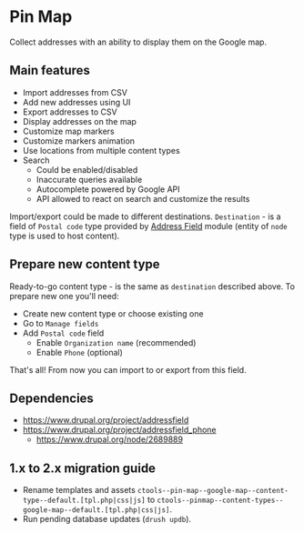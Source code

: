 # Pin Map

Collect addresses with an ability to display them on the Google map.

## Main features

- Import addresses from CSV
- Add new addresses using UI
- Export addresses to CSV
- Display addresses on the map
- Customize map markers
- Customize markers animation
- Use locations from multiple content types
- Search
  - Could be enabled/disabled
  - Inaccurate queries available
  - Autocomplete powered by Google API
  - API allowed to react on search and customize the results

Import/export could be made to different destinations. `Destination` - is a field of `Postal code` type provided by [Address Field](https://www.drupal.org/project/addressfield) module (entity of `node` type is used to host content).

## Prepare new content type

Ready-to-go content type - is the same as `destination` described above. To prepare new one you'll need:

- Create new content type or choose existing one
- Go to `Manage fields`
- Add `Postal code` field
  - Enable `Organization name` (recommended)
  - Enable `Phone` (optional)

That's all! From now you can import to or export from this field.

## Dependencies

- https://www.drupal.org/project/addressfield
- https://www.drupal.org/project/addressfield_phone
  - https://www.drupal.org/node/2689889

## 1.x to 2.x migration guide

- Rename templates and assets `ctools--pin-map--google-map--content-type--default.[tpl.php|css|js]` to `ctools--pinmap--content-types--google-map--default.[tpl.php|css|js]`.
- Run pending database updates (`drush updb`).
